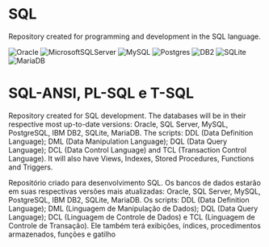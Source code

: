 # SQL
Repository created for programming and development in the SQL language.

![Oracle](https://img.shields.io/badge/Oracle-F80000?style=for-the-badge&logo=oracle&logoColor=white) 
![MicrosoftSQLServer](https://img.shields.io/badge/SQL%20Server-003545?style=for-the-badge&logo=microsoft%20sql%20server&logoColor=white)
![MySQL](https://img.shields.io/badge/mysql-364559.svg?style=for-the-badge&logo=mysql&logoColor=white)
![Postgres](https://img.shields.io/badge/postgres-%23316192.svg?style=for-the-badge&logo=postgresql&logoColor=white)
![DB2](https://img.shields.io/badge/IBM%20DB2-%2307405e.svg?style=for-the-badge&logo=IBM&logoColor=white)
![SQLite](https://img.shields.io/badge/sqlite-%2307405e.svg?style=for-the-badge&logo=sqlite&logoColor=white)
![MariaDB](https://img.shields.io/badge/MariaDB-fa5711?style=for-the-badge&logo=mariadb&logoColor=white)

# SQL-ANSI, PL-SQL e T-SQL

Repository created for SQL development. The databases will be in their respective most up-to-date versions: Oracle, SQL Server, MySQL, PostgreSQL, IBM DB2, SQLite, MariaDB. The scripts: DDL (Data Definition Language); DML (Data Manipulation Language); DQL (Data Query Language); DCL (Data Control Language) and TCL (Transaction Control Language). It will also have Views, Indexes, Stored Procedures, Functions and Triggers.

Repositório criado para desenvolvimento SQL. Os bancos de dados estarão em suas respectivas versões mais atualizadas: Oracle, SQL Server, MySQL, PostgreSQL, IBM DB2, SQLite, MariaDB. Os scripts: DDL (Data Definition Language); DML (Linguagem de Manipulação de Dados); DQL (Data Query Language); DCL (Linguagem de Controle de Dados) e TCL (Linguagem de Controle de Transação). Ele também terá exibições, índices, procedimentos armazenados, funções e gatilho
